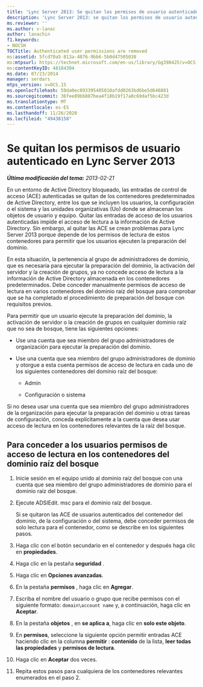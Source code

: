 ```yaml
---
title: 'Lync Server 2013: Se quitan los permisos de usuario autenticado'
description: 'Lync Server 2013: se quitan los permisos de usuario autenticados.'
ms.reviewer: ''
ms.author: v-lanac
author: lanachin
f1.keywords:
- NOCSH
TOCTitle: Authenticated user permissions are removed
ms:assetid: 5fcd70a5-813a-4076-9bb6-5b0d47505038
ms:mtpsurl: https://technet.microsoft.com/en-us/library/Gg398425(v=OCS.15)
ms:contentKeyID: 48184304
ms.date: 07/23/2014
manager: serdars
mtps_version: v=OCS.15
ms.openlocfilehash: 59da0ec893395405010afdd0263bd6be5d646881
ms.sourcegitcommit: 36fee89bb887bea4f18b19f17a8c69daf5bc423d
ms.translationtype: MT
ms.contentlocale: es-ES
ms.lasthandoff: 11/26/2020
ms.locfileid: "49438158"
---
```

# <a name="authenticated-user-permissions-are-removed-in-lync-server-2013"></a>Se quitan los permisos de usuario autenticado en Lync Server 2013

<div data-xmlns="http://www.w3.org/1999/xhtml">

<div class="topic" data-xmlns="http://www.w3.org/1999/xhtml" data-msxsl="urn:schemas-microsoft-com:xslt" data-cs="https://msdn.microsoft.com/">

<div data-asp="https://msdn2.microsoft.com/asp">



</div>

<div id="mainSection">

<div id="mainBody">

<span> </span>

_**Última modificación del tema:** 2013-02-21_

En un entorno de Active Directory bloqueado, las entradas de control de acceso (ACE) autenticadas se quitan de los contenedores predeterminados de Active Directory, entre los que se incluyen los usuarios, la configuración o el sistema y las unidades organizativas (Uo) donde se almacenan los objetos de usuario y equipo. Quitar las entradas de acceso de los usuarios autenticadas impide el acceso de lectura a la información de Active Directory. Sin embargo, al quitar las ACE se crean problemas para Lync Server 2013 porque depende de los permisos de lectura de estos contenedores para permitir que los usuarios ejecuten la preparación del dominio.

En esta situación, la pertenencia al grupo de administradores de dominio, que es necesaria para ejecutar la preparación del dominio, la activación del servidor y la creación de grupos, ya no concede acceso de lectura a la información de Active Directory almacenada en los contenedores predeterminados. Debe conceder manualmente permisos de acceso de lectura en varios contenedores del dominio raíz del bosque para comprobar que se ha completado el procedimiento de preparación del bosque con requisitos previos.

Para permitir que un usuario ejecute la preparación del dominio, la activación de servidor o la creación de grupos en cualquier dominio raíz que no sea de bosque, tiene las siguientes opciones:

  - Use una cuenta que sea miembro del grupo administradores de organización para ejecutar la preparación del dominio.

  - Use una cuenta que sea miembro del grupo administradores de dominio y otorgue a esta cuenta permisos de acceso de lectura en cada uno de los siguientes contenedores del dominio raíz del bosque:
    
      - Admin
    
      - Configuración o sistema

Si no desea usar una cuenta que sea miembro del grupo administradores de la organización para ejecutar la preparación del dominio u otras tareas de configuración, conceda explícitamente a la cuenta que desea usar acceso de lectura en los contenedores relevantes de la raíz del bosque.

<div>

## <a name="to-give-users-read-access-permissions-on-containers-in-the-forest-root-domain"></a>Para conceder a los usuarios permisos de acceso de lectura en los contenedores del dominio raíz del bosque

1.  Inicie sesión en el equipo unido al dominio raíz del bosque con una cuenta que sea miembro del grupo administradores de dominio para el dominio raíz del bosque.

2.  Ejecute ADSIEdit. msc para el dominio raíz del bosque.
    
    Si se quitaron las ACE de usuarios autenticados del contenedor del dominio, de la configuración o del sistema, debe conceder permisos de solo lectura para el contenedor, como se describe en los siguientes pasos.

3.  Haga clic con el botón secundario en el contenedor y después haga clic en **propiedades**.

4.  Haga clic en la pestaña **seguridad** .

5.  Haga clic en **Opciones avanzadas**.

6.  En la pestaña **permisos** , haga clic en **Agregar**.

7.  Escriba el nombre del usuario o grupo que recibe permisos con el siguiente formato: `domain\account name` y, a continuación, haga clic en **Aceptar**.

8.  En la pestaña **objetos** , en **se aplica a**, haga clic en **solo este objeto**.

9.  En **permisos**, seleccione la siguiente opción permitir entradas ACE haciendo clic en la columna **permitir** : **contenido** de la lista, **leer todas las propiedades** y **permisos de lectura**.

10. Haga clic en **Aceptar** dos veces.

11. Repita estos pasos para cualquiera de los contenedores relevantes enumerados en el paso 2.

</div>

</div>

<span> </span>

</div>

</div>

</div>

